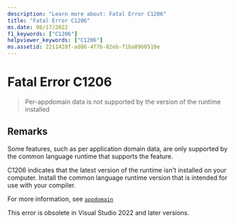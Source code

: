 ```yaml
---
description: "Learn more about: Fatal Error C1206"
title: "Fatal Error C1206"
ms.date: 08/17/2022
f1_keywords: ["C1206"]
helpviewer_keywords: ["C1206"]
ms.assetid: 2211428f-ad86-4f7b-82eb-f1ba89b0510e
---
```

# Fatal Error C1206

> Per-appdomain data is not supported by the version of the runtime installed

## Remarks

Some features, such as per application domain data, are only supported by the common language runtime that supports the feature.

C1206 indicates that the latest version of the runtime isn't installed on your computer. Install the common language runtime version that is intended for use with your compiler.

For more information, see [`appdomain`](../../cpp/appdomain.md)

This error is obsolete in Visual Studio 2022 and later versions.
